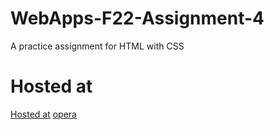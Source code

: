 # WebApps-F22-Assignment-4
A practice assignment for HTML with CSS
# Hosted at
[Hosted at]( https://44-563-web-apps-f22.github.io/44563-webapps-assignment-4-SaiCharanThakellapati/)
[opera](file:///C:/Users/S555571/Desktop/WEBAPPS/44563-webapps-assignment-4-SaiCharanThakellapati/opera.html)